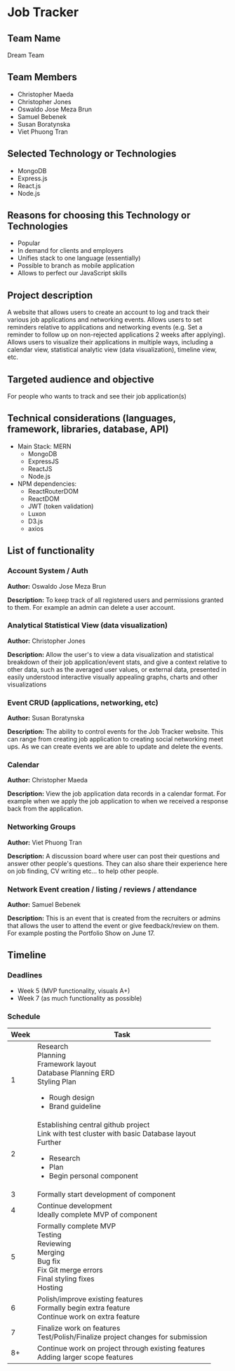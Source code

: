 # Job Tracker

## Team Name
Dream Team

## Team Members
* Christopher Maeda
* Christopher Jones
* Oswaldo Jose Meza Brun
* Samuel Bebenek
* Susan Boratynska
* Viet Phuong Tran

## Selected Technology or Technologies
* MongoDB
* Express.js
* React.js
* Node.js

## Reasons for choosing this Technology or Technologies
* Popular
* In demand for clients and employers
* Unifies stack to one language (essentially)
* Possible to branch as mobile application
* Allows to perfect our JavaScript skills

## Project description
A website that allows users to create an account to log and track their various job applications and networking events. Allows users to set reminders relative to applications and networking events (e.g. Set a reminder to follow up on non-rejected applications 2 weeks after applying). Allows users to visualize their applications in multiple ways, including a calendar view, statistical analytic view (data visualization), timeline view, etc.

## Targeted audience and objective
For people who wants to track and see their job application(s)

## Technical considerations (languages, framework, libraries, database, API)
* Main Stack: MERN 
	* MongoDB
	* ExpressJS
	* ReactJS
	* Node.js 
* NPM dependencies: 
	* ReactRouterDOM
	* ReactDOM
	* JWT (token validation)
	* Luxon
	* D3.js
	* axios 

## List of functionality
### Account System / Auth
**Author:** Oswaldo Jose Meza Brun

**Description:** To keep track of all registered users and permissions granted to them. For example an admin can delete a user account.

### Analytical Statistical View (data visualization)
**Author:** Christopher Jones

**Description:** Allow the user's to view a data visualization and statistical breakdown of their job application/event stats, and give a context relative to other data, such as the averaged user values, or external data, presented in easily understood interactive visually appealing graphs, charts and other visualizations


### Event CRUD (applications, networking, etc)
**Author:** Susan Boratynska

**Description:** The ability to control events for the Job Tracker website. This can range from creating job application to creating social networking meet ups. As we can create events we are able to update and delete the events.

### Calendar
**Author:** Christopher Maeda

**Description:** View the job application data records in a calendar format. For example when we apply the job application to when we received a response back from the application.

### Networking Groups
**Author:** Viet Phuong Tran

**Description:** A discussion board where user can post their questions and answer other people's questions. They can also share their experience here on job finding, CV writing etc... to help other people.

### Network Event creation / listing / reviews / attendance
**Author:** Samuel Bebenek

**Description:** This is an event that is created from the recruiters or admins that allows the user to attend the event or give feedback/review on them. For example posting the Portfolio Show on June 17.

## Timeline
### Deadlines
* Week 5 (MVP functionality, visuals A+)
* Week 7 (as much functionality as possible) 
### Schedule
Week | Task
---- | -----
1 | Research<br>Planning<br>Framework layout<br>Database Planning ERD<br>Styling Plan<ul><li>Rough design</li><li>Brand guideline</li></ul>
2 | Establishing central github project<br>Link with test cluster with basic Database layout<br>Further<ul><li>Research</li><li>Plan</li><li>Begin personal component</li></ul>
3 | Formally start development of component
4 | Continue development<br>Ideally complete MVP of component
5 | Formally complete MVP<br>Testing<br>Reviewing<br>Merging<br>Bug fix<br>Fix Git merge errors<br>Final styling fixes<br>Hosting
6 | Polish/improve existing features<br>Formally begin extra feature<br>Continue work on extra feature
7 | Finalize work on features<br>Test/Polish/Finalize project changes for submission
8+ | Continue work on project through existing features<br>Adding larger scope features
